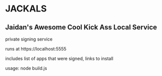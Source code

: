# JACKALS
## Jaidan's Awesome Cool Kick Ass Local Service
private signing service

runs at https://localhost:5555

includes list of apps that were signed, links to install

usage: node build.js